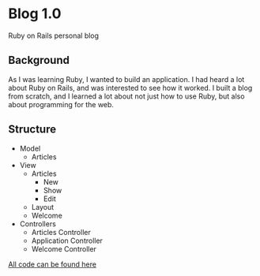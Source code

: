 # Blog 1.0
Ruby on Rails personal blog

## Background
As I was learning Ruby, I wanted to build an application. I had heard a lot about Ruby on Rails, and was interested to see how it worked. I built a blog from scratch, and I learned a lot about not just how to use Ruby, but also about programming for the web. 

## Structure
- Model
  - Articles
- View
  - Articles
    - New
    - Show
    - Edit
  - Layout
  - Welcome
- Controllers
  - Articles Controller
  - Application Controller
  - Welcome Controller
  
  
[All code can be found here](https://github.com/sashankg/Blog-1.0/)

